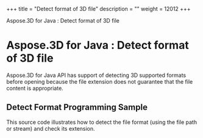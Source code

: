 +++
title = "Detect format of 3D file" 
description = "" 
weight = 12012 
+++

Aspose.3D for Java : Detect format of 3D file  

# Aspose.3D for Java : Detect format of 3D file


Aspose.3D for Java API has support of detecting 3D supported formats before opening because the file extension does not guarantee that the file content is appropriate.

## Detect Format Programming Sample

This source code illustrates how to detect the file format (using the file path or stream) and check its extension.

